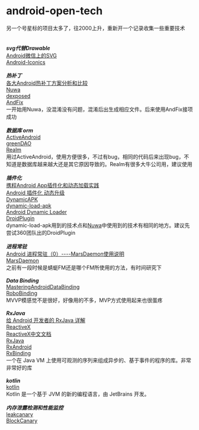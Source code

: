 # android-open-tech
另一个号星标的项目太多了，往2000上升，重新开一个记录收集一些重要技术
<br>
<br>
<br>***svg代替Drawable***
<br>[Android微信上的SVG](https://mp.weixin.qq.com/s?__biz=MzAwNDY1ODY2OQ==&mid=207863967&idx=1&sn=3d7b07d528f38e9f812e8df7df1e3322&scene=4&pass_ticket=ju78kdKHlS54rmyCsnYl0I90BsvhusA0qHyryj5uT9UqgjMG405GEwx1rT%2B0O6kF)
<br>[Android-Iconics](https://github.com/mikepenz/Android-Iconics)
<br>
<br>***热补丁***
<br>[各大Android热补丁方案分析和比较](http://www.tuicool.com/articles/Fraqeab)
<br>[Nuwa](https://github.com/jasonross/Nuwa)
<br>[dexposed](https://github.com/alibaba/dexposed)
<br>[AndFix](https://github.com/alibaba/AndFix)
<br>一开始用Nuwa，没混淆没有问题，混淆后出生成相应文件。后来使用AndFix接项成功
<br>
<br>***数据库 orm***
<br>[ActiveAndroid](https://github.com/pardom/ActiveAndroid)
<br>[greenDAO](https://github.com/greenrobot/greenDAO)
<br>[Realm](https://github.com/realm/realm-java)
<br>用过ActiveAndroid，使用方便很多，不过有bug，相同的代码后来出现bug，不知道是数据库越来越大还是其它原因导致的。Realm有很多大牛公司用，建议使用
<br>
<br>***插件化***
<br>[携程Android App插件化和动态加载实践](http://www.infoq.com/cn/articles/ctrip-android-dynamic-loading/)
<br>[Android 插件化 动态升级](http://www.trinea.cn/android/android-plugin/)
<br>[DynamicAPK](https://github.com/CtripMobile/DynamicAPK)
<br>[dynamic-load-apk](https://github.com/singwhatiwanna/dynamic-load-apk)
<br>[Android Dynamic Loader](https://github.com/mmin18/AndroidDynamicLoader)
<br>[DroidPlugin](https://github.com/Qihoo360/DroidPlugin)
<br>dynamic-load-apk用到的技术点和[Nuwa](https://github.com/jasonross/Nuwa)中使用到的技术有相同的地方。建议先尝试360团队出的DroidPlugin
<br>
<br>***进程常驻***
<br>[Android 进程常驻（0）----MarsDaemon使用说明](http://blog.csdn.net/marswin89/article/details/50917098)
<br>[MarsDaemon](https://github.com/Marswin/MarsDaemon)
<br>之前有一段时候是蜻蜓FM还是哪个FM所使用的方法，有时间研究下
<br>
<br>***Data Binding***
<br>[MasteringAndroidDataBinding](https://github.com/LyndonChin/MasteringAndroidDataBinding)
<br>[RoboBinding](https://github.com/RoboBinding/RoboBinding)
<br>MVVP模感觉不是很好，好像用的不多，MVP方式使用起来也很蛋疼
<br>
<br>***RxJava***
<br>[给 Android 开发者的 RxJava 详解](http://gank.io/post/560e15be2dca930e00da1083)
<br>[ReactiveX](http://reactivex.io/)
<br>[ReactiveX中文文档](https://mcxiaoke.gitbooks.io/rxdocs/content/operators/From.html)
<br>[RxJava](https://github.com/ReactiveX/RxJava)
<br>[RxAndroid](https://github.com/ReactiveX/RxAndroid)
<br>[RxBinding](https://github.com/JakeWharton/RxBinding)
<br>一个在 Java VM 上使用可观测的序列来组成异步的、基于事件的程序的库。非常非常好的库
<br>
<br>***kotlin***
<br>[kotlin](https://github.com/JetBrains/kotlin)
<br>Kotlin 是一个基于 JVM 的新的编程语言，由 JetBrains 开发。
<br>
<br>***内存泄露检测和性能监控***
<br>[leakcanary](https://github.com/square/leakcanary)
<br>[BlockCanary](https://github.com/square/leakcanary)
